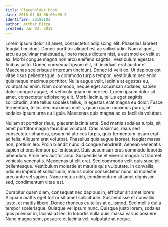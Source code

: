 ```yaml
---
title: Placeholder Post
date: 2018-01-03 00:00:00 Z
identifier: 20180103
author: Atthar Mirza
created: Jan 03, 2018
---
```


Lorem ipsum dolor sit amet, consectetur adipiscing elit. Phasellus laoreet feugiat tincidunt. Donec porttitor aliquet est ac sollicitudin. Nam aliquet, arcu eu pulvinar malesuada, libero metus dictum nisi, a euismod ex velit ut ex. Morbi congue magna non arcu eleifend sagittis. Vestibulum egestas finibus justo. Donec consequat ipsum elit, id tincidunt erat auctor et. Maecenas scelerisque interdum tincidunt. Donec id velit ex. Ut dapibus est vitae risus pellentesque, a commodo turpis tempor. Vestibulum nec enim quis neque maximus porttitor. Nulla augue velit, lacinia at egestas eu, volutpat ac enim. Nam commodo, neque eget accumsan sodales, sapien dolor congue augue, et vehicula quam mi nec leo. Lorem ipsum dolor sit amet, consectetur adipiscing elit. Morbi lacinia, tellus eget sagittis sollicitudin, ante tellus sodales tellus, in egestas erat magna eu dolor. Fusce fermentum, tellus nec maximus mollis, quam quam maximus purus, ut sodales ipsum urna eu ligula. Maecenas quis magna ac ex facilisis volutpat.

Nullam at porttitor risus, placerat lacinia ante. Sed mattis sodales turpis, sit amet porttitor magna faucibus volutpat. Cras maximus, risus sed consectetur pharetra, ipsum mi ultrices turpis, quis fermentum ipsum erat ac felis. Aliquam erat volutpat. Phasellus quis augue laoreet, feugiat massa non, pretium leo. Proin blandit nunc id congue hendrerit. Aenean venenatis sapien at eros tempor pellentesque. Duis accumsan eros commodo lobortis bibendum. Proin nec auctor arcu. Suspendisse et viverra magna. Ut laoreet vehicula venenatis. Maecenas ut elit erat. Sed commodo velit quis suscipit pellentesque. Vestibulum molestie et mauris quis vulputate. In convallis, odio eu imperdiet sollicitudin, mauris dolor consectetur nunc, id molestie arcu ante vel sapien. Nunc metus nibh, condimentum sit amet dignissim sed, condimentum vitae est.

Curabitur quam diam, consequat nec dapibus in, efficitur sit amet lorem. Aliquam mattis eget tortor sit amet sollicitudin. Suspendisse et convallis justo, et mattis libero. Donec rhoncus eu tellus at euismod. Sed mollis dui a tempor scelerisque. Quisque vel ipsum nunc. Quisque justo lorem, sodales quis pulvinar in, lacinia at leo. In lobortis nulla quis massa varius posuere. Nunc magna sem, posuere et lacinia vel, vulputate at neque.
